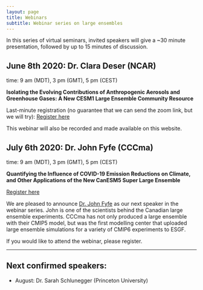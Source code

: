 ```yaml
---
layout: page
title: Webinars
subtitle: Webinar series on large ensembles
---
```


In this series of virtual seminars, invited speakers will give a ~30 minute presentation, followed by up to 15 minutes of discussion.


## June 8th 2020: Dr. Clara Deser (NCAR)
time: 9 am (MDT), 3 pm (GMT), 5 pm (CEST)

**Isolating the Evolving Contributions of Anthropogenic Aerosols and Greenhouse Gases: A New CESM1 Large Ensemble Community Resource**

Last-minute registration (no guarantee that we can send the zoom link, but we will try): <a class="btn btn-success" href="https://large-ensemble.github.io/webinars/registration">Register here</a>

This webinar will also be recorded and made available on this website.



## July 6th 2020: Dr. John Fyfe (CCCma)
time: 9 am (MDT), 3 pm (GMT), 5 pm (CEST)

**Quantifying the Influence of COVID-19 Emission Reductions on Climate, and Other Applications of the New CanESM5 Super Large Ensemble**

<div style="text-align:left;">
<a class="btn btn-success" href="https://large-ensemble.github.io/webinars/registration2">Register here</a>
</div>

We are pleased to announce [Dr. John Fyfe](https://www.ec.gc.ca/ccmac-cccma/default.asp?lang=En&n=AD427C5F-1) as our next speaker in the webinar series. John is one of the scientists behind the Canadian large ensemble experiments. CCCma has not only produced a large ensemble with their CMIP5 model, but was the first modelling center that uploaded large ensemble simulations for a variety of CMIP6 experiments to ESGF.

If you would like to attend the webinar, please register.

---
## Next confirmed speakers:
  - August: Dr. Sarah Schlunegger (Princeton University)


